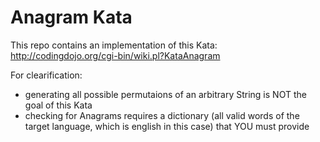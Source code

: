 Anagram Kata
============

This repo contains an implementation of this Kata: http://codingdojo.org/cgi-bin/wiki.pl?KataAnagram

For clearification:

* generating all possible permutaions of an arbitrary String is NOT the goal of this Kata
* checking for Anagrams requires a dictionary (all valid words of the target language, which is english in this case) that YOU must provide
